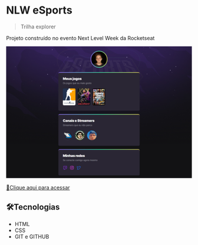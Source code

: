 # NLW eSports 

>Trilha explorer

Projeto construído no evento Next Level Week da Rocketseat

![preview](./.github/preview.png)

[🔗Clique aqui para acessar](https://cartaxo1.github.io/Projeto-NLW/)

## 🛠️Tecnologias
- HTML
- CSS
- GIT e GITHUB